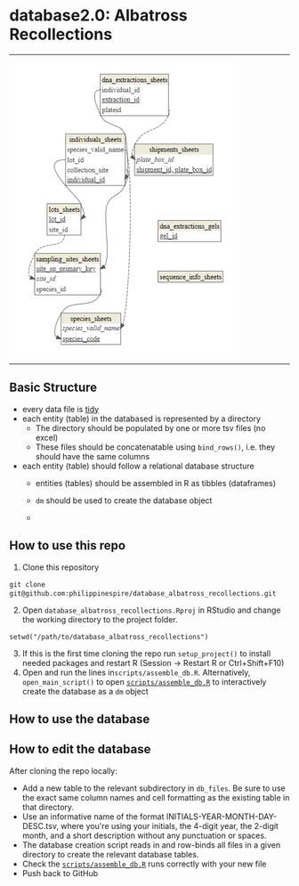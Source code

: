 # database2.0: Albatross Recollections

---

![](database_erd.png)

---

## Basic Structure
* every data file is [tidy](https://cran.r-project.org/web/packages/tidyr/vignettes/tidy-data.html)
* each entity (table) in the databased is represented by a directory
  * The directory should be populated by one or more tsv files (no excel)
  * These files should be concatenatable using `bind_rows()`, i.e. they should have the same columns
* each entity (table) should follow a relational database structure
  * entities (tables) should be assembled in R as tibbles (dataframes)
  * `dm` should be used to create the database object
 
  * 

## How to use this repo
1. Clone this repository
```
git clone git@github.com:philippinespire/database_albatross_recollections.git
```
2. Open `database_albatross_recollections.Rproj` in RStudio and change the working directory to the project folder.
```
setwd("/path/to/database_albatross_recollections")
```

3. If this is the first time cloning the repo run `setup_project()` to install needed packages and restart R (Session → Restart R or Ctrl+Shift+F10)
4. Open and run the lines in`scripts/assemble_db.R`. Alternatively, `open_main_script()` to open [`scripts/assemble_db.R`](scripts/assemble_db.R) to interactively create the database as a `dm` object

## How to use the database

## How to edit the database
After cloning the repo locally:
* Add a new table to the relevant subdirectory in `db_files`. Be sure to use the exact same column names and cell formatting as the existing table in that directory. 
* Use an informative name of the format INITIALS-YEAR-MONTH-DAY-DESC.tsv, where you're using your initials, the 4-digit year, the 2-digit month, and a short description without any punctuation or spaces.
* The database creation script reads in and row-binds all files in a given directory to create the relevant database tables.
* Check the [`scripts/assemble_db.R`](scripts/assemble_db.R) runs correctly with your new file
* Push back to GitHub
